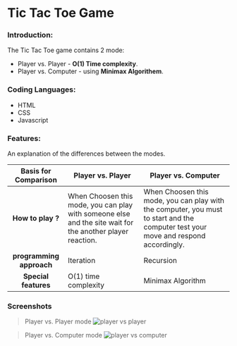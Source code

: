 # Tic Tac Toe Game
### Introduction:
The Tic Tac Toe game contains 2 mode:
- Player vs. Player - **O(1) Time complexity**.
- Player vs. Computer - using **Minimax Algorithem**.
  
### Coding Languages:
- HTML
- CSS
- Javascript

### Features:
An explanation of the differences between the modes.

|Basis for Comparison | Player vs. Player |  Player vs. Computer|
| :------: | ------ |------ |
|**How to play ?** | When Choosen this mode, you can play with someone else and the site wait for the another player reaction. | When Choosen this mode, you can play with the computer, you must to start and the computer test your move and respond accordingly.   |
| **programming approach** | Iteration   | Recursion|
|**Special features**| O(1) time complexity | Minimax Algorithm |

### Screenshots

> Player vs. Player mode
![player vs player](https://user-images.githubusercontent.com/33378368/45173361-a27b2380-b210-11e8-992e-8bb491c91637.gif)

> Player vs. Computer mode
![player vs computer](https://user-images.githubusercontent.com/33378368/45173448-e79f5580-b210-11e8-96c9-d87ad466ae2b.gif)

